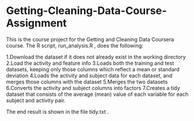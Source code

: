 # Getting-Cleaning-Data-Course-Assignment

This is the course project for the Getting and Cleaning Data Coursera course. The R script,  run_analysis.R , does the following:

1.Download the dataset if it does not already exist in the working directory
2.Load the activity and feature info
3.Loads both the training and test datasets, keeping only those columns which reflect a mean or standard deviation
4.Loads the activity and subject data for each dataset, and merges those columns with the dataset
5.Merges the two datasets
6.Converts the  activity  and  subject  columns into factors
7.Creates a tidy dataset that consists of the average (mean) value of each variable for each subject and activity pair.

The end result is shown in the file  tidy.txt .
